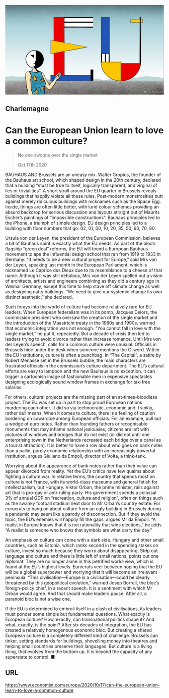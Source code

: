 ![](./images/20201017_EUD000_0.jpg)

## Charlemagne

# Can the European Union learn to love a common culture?

> No one swoons over the single market

> Oct 17th 2020

BAUHAUS AND Brussels are an uneasy mix. Walter Gropius, the founder of the Bauhaus art school, which shaped design in the 20th century, declared that a building “must be true to itself, logically transparent, and virginal of lies or trivialities”. A short stroll around the EU quarter in Brussels reveals buildings that happily violate all these rules. Post-modern monstrosities butt against merely ridiculous buildings with nicknames such as the Space Egg. Inside, things are often little better, with lurid colour schemes providing an absurd backdrop for serious discussion and layouts straight out of Maurits Escher’s paintings of “impossible constructions”. Bauhaus principles led to the iPhone, a triumph of simple design. EU design principles led to a building with floor numbers that go: 02, 01, 00, 10, 20, 35, 50, 60, 70, 80.

Ursula von der Leyen, the president of the European Commission, believes a bit of Bauhaus spirit is exactly what the EU needs. As part of the bloc’s flagship “green deal” reforms, the EU will found a European Bauhaus movement to ape the influential design school that ran from 1919 to 1933 in Germany. “It needs to be a new cultural project for Europe,” said Mrs von der Leyen, speaking last month in the European Parliament, which is nicknamed Le Caprice des Dieux due to its resemblance to a cheese of that name. Although it was still nebulous, Mrs von der Leyen spelled out a vision of architects, artists and engineers combining as they did a century ago in Weimar Germany, except this time to help stave off climate change as well as designing natty buildings. “We need to give our systemic change its own distinct aesthetic,” she declared.

Such forays into the world of culture had become relatively rare for EU leaders. When European federalism was in its pomp, Jacques Delors, the commission president who oversaw the creation of the single market and the introduction of the Maastricht treaty in the 1980s and 1990s, warned that economic integration was not enough. “You cannot fall in love with the single market,” he put it, repeatedly. But a decade of crisis then led to leaders trying to avoid divorce rather than increase romance. Until Mrs von der Leyen’s speech, calls for a common culture were unusual. Officials in Brussels hide under the desk when someone mentions the C-word. Within the EU institutions, culture is often a punchbag. In “The Capital”, a satire by Robert Menasse set in the Brussels bubble, the main characters are frustrated officials in the commission’s culture department. The EU’s cultural efforts are easy to lampoon and the new Bauhaus is no exception. It can trigger a cartoonish image of fashionable men in expensive spectacles designing ecologically sound window frames in exchange for tax-free salaries.

For others, cultural projects are the missing part of an at-times-bloodless project. The EU was set up in part to stop proud European nations murdering each other. It did so via technocratic, economic and, frankly, rather dull means. When it comes to culture, there is a feeling of caution bordering on cowardice among European officials. For an example, pull out a wedge of euro notes. Rather than founding fathers or recognisable monuments that may inflame national jealousies, citizens are left with pictures of windows and bridges that do not exist (or did not until one enterprising town in the Netherlands recreated each bridge over a canal as a tourist attraction). It is better to have a row about who goes on bank notes than a pallid, purely economic relationship with an increasingly powerful institution, argues Giuliano da Empoli, director of Volta, a think-tank.

Worrying about the appearance of bank notes rather than their value can appear divorced from reality. Yet the EU’s critics have few qualms about fighting a culture war. In relative terms, the country that spends most on culture is not France, with its world-class museums and general fetish for intellectualism, but Hungary. Viktor Orban, the prime minister, rails against art that is pro-gay or anti-ruling party. His government spends a colossal 3% of annual GDP on “recreation, culture and religion”, often on things such as the swanky football stadium next door to Mr Orban’s country estate. For eurocrats to bang on about culture from an ugly building in Brussels during a pandemic may seem like a parody of disconnection. But if they avoid the topic, the EU’s enemies will happily fill the gaps, argues Mr da Empoli. “A realist in Europe knows that it is not rationality that wins elections,” he adds. “A realist is someone who knows that symbols are what carry the day.”

An emphasis on culture can come with a dark side. Hungary and other small countries, such as Estonia, which ranks second in the spending stakes on culture, invest so much because they worry about disappearing. Strip out language and culture and there is little left of small nations, points out one diplomat. They are no longer alone in this petrified world-view, which is found at the EU’s highest levels. Eurocrats veer between hoping that the EU will be a global superpower and worrying that it will become an irrelevant peninsula. “This civilisation—Europe is a civilisation—could be clearly threatened by this geopolitical evolution,” warned Josep Borrell, the bloc’s foreign-policy chief, in a recent speech. It is a sentiment with which Mr Orban would agree. And that should make leaders pause. After all, a paranoid bloc is not a wise one.

If the EU is determined to embroil itself in a clash of civilisations, its leaders must ponder some simple but fundamental questions. What exactly is European culture? How, exactly, can transnational politics shape it? And what, exactly, is the point? After six decades of integration, the EU has created a relatively homogenous economic bloc. But creating a shared European culture is a completely different kind of challenge. Brussels can tinker, setting standards for buildings, shovelling money into theatres and helping small countries preserve their languages. But culture is a living thing, that evolves from the bottom up. It is beyond the capacity of any superstate to control. ■

## URL

https://www.economist.com/europe/2020/10/17/can-the-european-union-learn-to-love-a-common-culture
